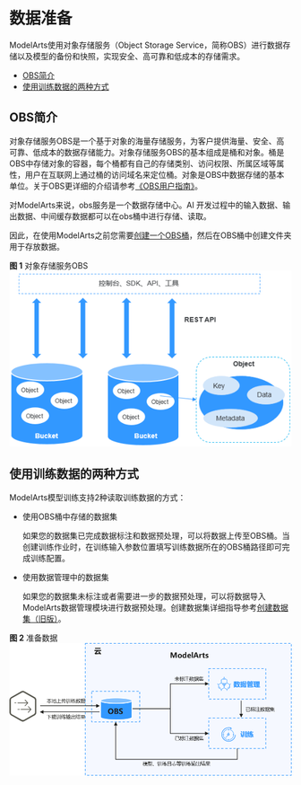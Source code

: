 # 数据准备<a name="modelarts_23_0351"></a>

ModelArts使用对象存储服务（Object Storage Service，简称OBS）进行数据存储以及模型的备份和快照，实现安全、高可靠和低成本的存储需求。

-   [OBS简介](#section81631146162713)
-   [使用训练数据的两种方式](#section471310416365)

## OBS简介<a name="section81631146162713"></a>

对象存储服务OBS是一个基于对象的海量存储服务，为客户提供海量、安全、高可靠、低成本的数据存储能力。对象存储服务OBS的基本组成是桶和对象。桶是OBS中存储对象的容器，每个桶都有自己的存储类别、访问权限、所属区域等属性，用户在互联网上通过桶的访问域名来定位桶。对象是OBS中数据存储的基本单位。关于OBS更详细的介绍请参考[《OBS用户指南》](https://support.huaweicloud.com/productdesc-obs/zh-cn_topic_0045829060.html)。

对ModelArts来说，obs服务是一个数据存储中心。AI 开发过程中的输入数据、输出数据、中间缓存数据都可以在obs桶中进行存储、读取。

因此，在使用ModelArts之前您需要[创建一个OBS桶](https://support.huaweicloud.com/prepare-modelarts/modelarts_08_0003.html)，然后在OBS桶中创建文件夹用于存放数据。

**图 1**  对象存储服务OBS<a name="fig8288447193120"></a>  
![](figures/对象存储服务OBS.png "对象存储服务OBS")

## 使用训练数据的两种方式<a name="section471310416365"></a>

ModelArts模型训练支持2种读取训练数据的方式：

-   使用OBS桶中存储的数据集

    如果您的数据集已完成数据标注和数据预处理，可以将数据上传至OBS桶。当创建训练作业时，在训练输入参数位置填写训练数据所在的OBS桶路径即可完成训练配置。

-   使用数据管理中的数据集

    如果您的数据集未标注或者需要进一步的数据预处理，可以将数据导入ModelArts数据管理模块进行数据预处理。创建数据集详细指导参考[创建数据集（旧版）](zh-cn_topic_0170886809.md)。


**图 2**  准备数据<a name="fig1126520510815"></a>  
![](figures/准备数据.png "准备数据")

